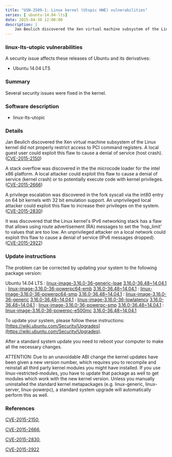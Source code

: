 ```yaml
---
title: "USN-2589-1: Linux kernel (Utopic HWE) vulnerabilities"
series: [ ubuntu-14.04-lts]
date: 2015-04-30 12:00:00
description: |
    Jan Beulich discovered the Xen virtual machine subsystem of the Linux kernel did not properly restrict access to PCI command registers. A local guest user could exploit this flaw to cause a denial of service (host crash). ([CVE-2015-2150](http://people.ubuntu.com/~ubuntu-security/cve/CVE-2015-2150))
--- 
```

 
### linux-lts-utopic vulnerabilities

A security issue affects these releases of Ubuntu and its derivatives:

* Ubuntu 14.04 LTS

### Summary

Several security issues were fixed in the kernel. 

### Software description

* linux-lts-utopic 

### Details

Jan Beulich discovered the Xen virtual machine subsystem of the Linux kernel did not properly restrict access to PCI command registers. A local guest user could exploit this flaw to cause a denial of service (host crash). ([CVE-2015-2150](http://people.ubuntu.com/~ubuntu-security/cve/CVE-2015-2150))

A stack overflow was discovered in the the microcode loader for the intel x86 platform. A local attacker could exploit this flaw to cause a denial of service (kernel crash) or to potentially execute code with kernel privileges. ([CVE-2015-2666](http://people.ubuntu.com/~ubuntu-security/cve/CVE-2015-2666))

A privilege escalation was discovered in the fork syscall via the int80 entry on 64 bit kernels with 32 bit emulation support. An unprivileged local attacker could exploit this flaw to increase their privileges on the system. ([CVE-2015-2830](http://people.ubuntu.com/~ubuntu-security/cve/CVE-2015-2830))

It was discovered that the Linux kernel&#39;s IPv6 networking stack has a flaw that allows using route advertisement (RA) messages to set the &#39;hop_limit&#39; to values that are too low. An unprivileged attacker on a local network could exploit this flaw to cause a denial of service (IPv6 messages dropped). ([CVE-2015-2922](http://people.ubuntu.com/~ubuntu-security/cve/CVE-2015-2922)) 

### Update instructions

The problem can be corrected by updating your system to the following package version:

Ubuntu 14.04 LTS
 : [linux-image-3.16.0-36-generic-lpae](https://launchpad.net/ubuntu/+source/linux-lts-utopic) <span> [3.16.0-36.48~14.04.1](https://launchpad.net/ubuntu/+source/linux-lts-utopic/3.16.0-36.48~14.04.1) </span> 
 : [linux-image-3.16.0-36-powerpc64-emb](https://launchpad.net/ubuntu/+source/linux-lts-utopic) <span> [3.16.0-36.48~14.04.1](https://launchpad.net/ubuntu/+source/linux-lts-utopic/3.16.0-36.48~14.04.1) </span> 
 : [linux-image-3.16.0-36-powerpc64-smp](https://launchpad.net/ubuntu/+source/linux-lts-utopic) <span> [3.16.0-36.48~14.04.1](https://launchpad.net/ubuntu/+source/linux-lts-utopic/3.16.0-36.48~14.04.1) </span> 
 : [linux-image-3.16.0-36-generic](https://launchpad.net/ubuntu/+source/linux-lts-utopic) <span> [3.16.0-36.48~14.04.1](https://launchpad.net/ubuntu/+source/linux-lts-utopic/3.16.0-36.48~14.04.1) </span> 
 : [linux-image-3.16.0-36-lowlatency](https://launchpad.net/ubuntu/+source/linux-lts-utopic) <span> [3.16.0-36.48~14.04.1](https://launchpad.net/ubuntu/+source/linux-lts-utopic/3.16.0-36.48~14.04.1) </span> 
 : [linux-image-3.16.0-36-powerpc-smp](https://launchpad.net/ubuntu/+source/linux-lts-utopic) <span> [3.16.0-36.48~14.04.1](https://launchpad.net/ubuntu/+source/linux-lts-utopic/3.16.0-36.48~14.04.1) </span> 
 : [linux-image-3.16.0-36-powerpc-e500mc](https://launchpad.net/ubuntu/+source/linux-lts-utopic) <span> [3.16.0-36.48~14.04.1](https://launchpad.net/ubuntu/+source/linux-lts-utopic/3.16.0-36.48~14.04.1) </span> 

To update your system, please follow these instructions: [https://wiki.ubuntu.com/Security/Upgrades](https://wiki.ubuntu.com/Security/Upgrades).

After a standard system update you need to reboot your computer to make all the necessary changes.

ATTENTION: Due to an unavoidable ABI change the kernel updates have been given a new version number, which requires you to recompile and reinstall all third party kernel modules you might have installed. If you use linux-restricted-modules, you have to update that package as well to get modules which work with the new kernel version. Unless you manually uninstalled the standard kernel metapackages (e.g. linux-generic, linux-server, linux-powerpc), a standard system upgrade will automatically perform this as well. 

### References

 [CVE-2015-2150](http://people.ubuntu.com/~ubuntu-security/cve/CVE-2015-2150), 

 [CVE-2015-2666](http://people.ubuntu.com/~ubuntu-security/cve/CVE-2015-2666), 

 [CVE-2015-2830](http://people.ubuntu.com/~ubuntu-security/cve/CVE-2015-2830), 

 [CVE-2015-2922](http://people.ubuntu.com/~ubuntu-security/cve/CVE-2015-2922)
 
